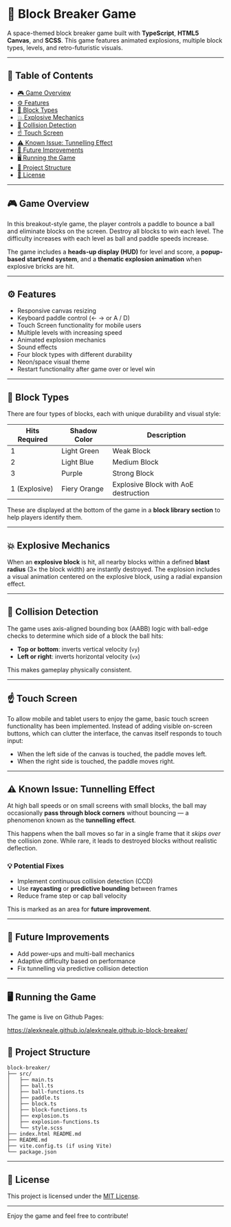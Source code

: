 # 🚀 Block Breaker Game

A space-themed block breaker game built with **TypeScript**, **HTML5 Canvas**, and **SCSS**. This game features animated explosions, multiple block types, levels, and retro-futuristic visuals.

---

## 📖 Table of Contents

-   [🎮 Game Overview](#-game-overview)
-   [⚙️ Features](#️-features)
-   [🧱 Block Types](#-block-types)
-   [💥 Explosive Mechanics](#-explosive-mechanics)
-   [📐 Collision Detection](#-collision-detection)
-   [☝️ Touch Screen](#-touch-screen)
-   [⚠️ Known Issue: Tunnelling Effect](#️-known-issue-tunnelling-effect)
-   [🔧 Future Improvements](#-future-improvements)
-   [🖥️ Running the Game](#️-running-the-game)
-   [📁 Project Structure](#-project-structure)
-   [📜 License](#-license)

---

## 🎮 Game Overview

In this breakout-style game, the player controls a paddle to bounce a ball and eliminate blocks on the screen. Destroy all blocks to win each level. The difficulty increases with each level as ball and paddle speeds increase.

The game includes a **heads-up display (HUD)** for level and score, a **popup-based start/end system**, and a **thematic explosion animation** when explosive bricks are hit.

---

## ⚙️ Features

-   Responsive canvas resizing
-   Keyboard paddle control (← → or A / D)
-   Touch Screen functionality for mobile users
-   Multiple levels with increasing speed
-   Animated explosion mechanics
-   Sound effects
-   Four block types with different durability
-   Neon/space visual theme
-   Restart functionality after game over or level win

---

## 🧱 Block Types

There are four types of blocks, each with unique durability and visual style:

| Hits Required | Shadow Color | Description                          |
| ------------- | ------------ | ------------------------------------ |
| 1             | Light Green  | Weak Block                           |
| 2             | Light Blue   | Medium Block                         |
| 3             | Purple       | Strong Block                         |
| 1 (Explosive) | Fiery Orange | Explosive Block with AoE destruction |

These are displayed at the bottom of the game in a **block library section** to help players identify them.

---

## 💥 Explosive Mechanics

When an **explosive block** is hit, all nearby blocks within a defined **blast radius** (3× the block width) are instantly destroyed. The explosion includes a visual animation centered on the explosive block, using a radial expansion effect.

---

## 📐 Collision Detection

The game uses axis-aligned bounding box (AABB) logic with ball-edge checks to determine which side of a block the ball hits:

-   **Top or bottom**: inverts vertical velocity (`vy`)
-   **Left or right**: inverts horizontal velocity (`vx`)

This makes gameplay physically consistent.

---

## ☝️ Touch Screen

To allow mobile and tablet users to enjoy the game, basic touch screen functionality has been implemented. Instead of adding visible on-screen buttons, which can clutter the interface, the canvas itself responds to touch input:

-   When the left side of the canvas is touched, the paddle moves left.
-   When the right side is touched, the paddle moves right.

---

## ⚠️ Known Issue: Tunnelling Effect

At high ball speeds or on small screens with small blocks, the ball may occasionally **pass through block corners** without bouncing — a phenomenon known as the **tunnelling effect**.

This happens when the ball moves so far in a single frame that it _skips over_ the collision zone. While rare, it leads to destroyed blocks without realistic deflection.

### 💡 Potential Fixes

-   Implement continuous collision detection (CCD)
-   Use **raycasting** or **predictive bounding** between frames
-   Reduce frame step or cap ball velocity

This is marked as an area for **future improvement**.

---

## 🔧 Future Improvements

-   Add power-ups and multi-ball mechanics
-   Adaptive difficulty based on performance
-   Fix tunnelling via predictive collision detection

---

## 🖥️ Running the Game

The game is live on Github Pages:

https://alexkneale.github.io/alexkneale.github.io-block-breaker/

## 📁 Project Structure

```
block-breaker/
├── src/
│   ├── main.ts
│   ├── ball.ts
│   ├── ball-functions.ts
│   ├── paddle.ts
│   ├── block.ts
│   ├── block-functions.ts
│   ├── explosion.ts
│   ├── explosion-functions.ts
│   └── style.scss
├── index.html README.md
├── README.md
├── vite.config.ts (if using Vite)
└── package.json
```

---

## 📜 License

This project is licensed under the [MIT License](LICENSE).

---

Enjoy the game and feel free to contribute!
